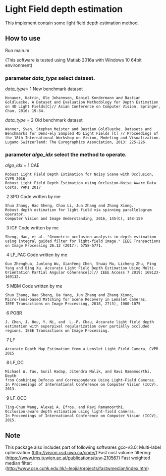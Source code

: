# **Light Field depth estimation**

This implement  contain some light field depth estimation method.

## How to use

 Run main.m 

(This software is tested using Matlab 2016a with Windows 10 64bit environment)

### parameter *data_type* select dataset.

*data_type*= 1 New benchmark dataset

```Paper to cite
Honauer, Katrin, Ole Johannsen, Daniel Kondermann and Bastian Goldluecke. A Dataset and Evaluation Methodology for Depth Estimation on 4D Light Fields[C]// Asian Conference on Computer Vision. Springer, Cham, 2016: 19-34.
```

*data_type* = 2 Old benchmark dataset

```Paper to cite
Wanner, Sven, Stephan Meister and Bastian Goldluecke. Datasets and Benchmarks for Dens-ely Sampled 4D Light Fields [C] // Proceedings of the 18th International Workshop on Vision, Modeling and Visualization. Lugamo Switzerland: The Eurographics Association, 2013: 225-226.
```

### parameter *algo_idx* select the method to operate.

*algo_idx* = 1 CAE

```Paper to cite
Robust Light Field Depth Estimation for Noisy Scene with Occlusion, CVPR 2016
Robust Light Field Depth Estimation using Occlusion-Noise Aware Data Costs, PAMI 2017
```

​					2 SPO          Code written by me

```Paper to cite
Shuo Zhang, Hao Sheng, Chao Li, Jun Zhang and Zhang Xiong.  
Robust depth estimation for light field via spinning parallelogram operator, 
Computer Vision and Image Understanding, 2016, 145(C), 148-159
```

​					3 IGF            Code written by me

```Paper to cite
Sheng, Hao, et al. "Geometric occlusion analysis in depth estimation using integral guided filter for light-field image." IEEE Transactions on Image Processing 26.12 (2017): 5758-5771.
```

​					4 LF_PAC     Code written by me	

```Paper to cite
Guo Zhenghua, Junlong Wu, Xianfeng Chen, Shuai Ma, Licheng Zhu, Ping Yang and Bing Xu. Accurate Light Field Depth Estimation Using Multi-Orientation Partial Angular Coherence[J]// IEEE Access 7 2019: 169123-169132.	
```

​					5 MBM         Code written by me

```Paper to cite
Shuo Zhang, Hao Sheng, Da Yang, Jun Zhang and Zhang Xiong,
Micro-lens-based Matching for Scene Recovery in Lenslet Cameras, 
IEEE Transactions on Image Processing, 2018, 27(3), 1060-1075
```

​					6 POBR

```Paper to cite
J. Chen, J. Hou, Y. Ni, and  L.-P. Chau, Accurate light field depth estimation with superpixel regularization over partially occluded regions. IEEE Transactions on Image Processing.
```

​					7 LF 

```Paper to cite
Accurate Depth Map Estimation from a Lenslet Light Field Camera, CVPR 2015
```

​					8 LF_DC

```Paper to cite
Michael W. Tao, Sunil Hadap, Jitendra Malik, and Ravi Ramamoorthi. Depth
from Combining Defocus and Correspondence Using Light-Field Cameras. In Proceedings of International Conference on Computer Vision (ICCV), 2013.
```

​					9 LF_OCC

```Paper to cite
Ting-Chun Wang, Alexei A. Efros, and Ravi Ramamoorthi.
Occlusion-aware depth estimation using light-field cameras. 
In Proceedings of International Conference on Computer Vision (ICCV), 2015.
```

## Note

This package also includes part of following softwares
gco-v3.0: Multi-label optimization (http://vision.csd.uwo.ca/code/)
Fast cost volume filtering: (https://www.ims.tuwien.ac.at/publications/tuw-210567)
Fast weighted median filter: (http://www.cse.cuhk.edu.hk/~leojia/projects/fastwmedian/index.htm)




